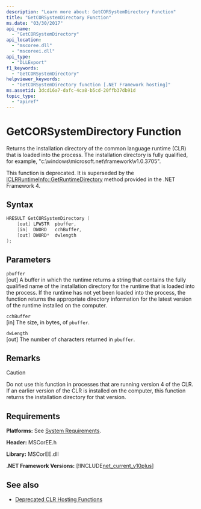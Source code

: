 ```yaml
---
description: "Learn more about: GetCORSystemDirectory Function"
title: "GetCORSystemDirectory Function"
ms.date: "03/30/2017"
api_name: 
  - "GetCORSystemDirectory"
api_location: 
  - "mscoree.dll"
  - "mscoreei.dll"
api_type: 
  - "DLLExport"
f1_keywords: 
  - "GetCORSystemDirectory"
helpviewer_keywords: 
  - "GetCORSystemDirectory function [.NET Framework hosting]"
ms.assetid: 3dcd16a7-dafc-4ca8-b5cd-20ffb37db91d
topic_type: 
  - "apiref"
---
```

# GetCORSystemDirectory Function

Returns the installation directory of the common language runtime (CLR) that is loaded into the process. The installation directory is fully qualified, for example, "c:\windows\microsoft.net\framework\v1.0.3705".  
  
 This function is deprecated. It is superseded by the [ICLRRuntimeInfo::GetRuntimeDirectory](iclrruntimeinfo-getruntimedirectory-method.md) method provided in the .NET Framework 4.  
  
## Syntax  
  
```cpp  
HRESULT GetCORSystemDirectory (
    [out] LPWSTR  pbuffer,
    [in]  DWORD   cchBuffer,
    [out] DWORD*  dwlength  
);
```  
  
## Parameters  

 `pbuffer`  
 [out] A buffer in which the runtime returns a string that contains the fully qualified name of the installation directory for the runtime that is loaded into the process. If the runtime has not yet been loaded into the process, the function returns the appropriate directory information for the latest version of the runtime installed on the computer.  
  
 `cchBuffer`  
 [in] The size, in bytes, of `pbuffer`.  
  
 `dwLength`  
 [out] The number of characters returned in `pbuffer`.  
  
## Remarks  
  
> [!CAUTION]
> Do not use this function in processes that are running version 4 of the CLR. If an earlier version of the CLR is installed on the computer, this function returns the installation directory for that version.  
  
## Requirements  

 **Platforms:** See [System Requirements](../../../docs/framework/get-started/system-requirements.md).  
  
 **Header:** MSCorEE.h  
  
 **Library:** MSCorEE.dll  
  
 **.NET Framework Versions:** [!INCLUDE[net_current_v10plus](../../../../includes/net-current-v10plus-md.md)]  
  
## See also

- [Deprecated CLR Hosting Functions](deprecated-clr-hosting-functions.md)
